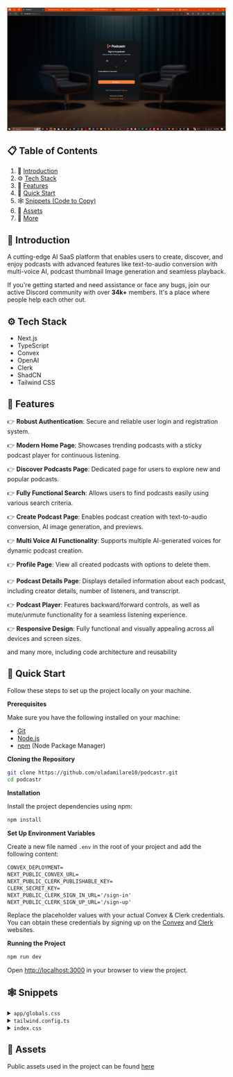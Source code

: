 ![alt text](image-1.png)

## 📋 <a name="table">Table of Contents</a>

1. 🤖 [Introduction](#introduction)
2. ⚙️ [Tech Stack](#tech-stack)
3. 🔋 [Features](#features)
4. 🤸 [Quick Start](#quick-start)
5. 🕸️ [Snippets (Code to Copy)](#snippets)
6. 🔗 [Assets](#links)
7. 🚀 [More](#more)


## <a name="introduction">🤖 Introduction</a>

A cutting-edge AI SaaS platform that enables users to create, discover, and enjoy podcasts with advanced features like text-to-audio conversion with multi-voice AI, podcast thumbnail Image generation and seamless playback. 

If you're getting started and need assistance or face any bugs, join our active Discord community with over **34k+** members. It's a place where people help each other out.


## <a name="tech-stack">⚙️ Tech Stack</a>

- Next.js
- TypeScript
- Convex
- OpenAI
- Clerk
- ShadCN
- Tailwind CSS

## <a name="features">🔋 Features</a>

👉 **Robust Authentication**: Secure and reliable user login and registration system.

👉 **Modern Home Page**: Showcases trending podcasts with a sticky podcast player for continuous listening.

👉 **Discover Podcasts Page**: Dedicated page for users to explore new and popular podcasts.

👉 **Fully Functional Search**: Allows users to find podcasts easily using various search criteria.

👉 **Create Podcast Page**: Enables podcast creation with text-to-audio conversion, AI image generation, and previews.

👉 **Multi Voice AI Functionality**: Supports multiple AI-generated voices for dynamic podcast creation.

👉 **Profile Page**: View all created podcasts with options to delete them.

👉 **Podcast Details Page**: Displays detailed information about each podcast, including creator details, number of listeners, and transcript.

👉 **Podcast Player**: Features backward/forward controls, as well as mute/unmute functionality for a seamless listening experience.

👉 **Responsive Design**: Fully functional and visually appealing across all devices and screen sizes.

and many more, including code architecture and reusability 

## <a name="quick-start">🤸 Quick Start</a>

Follow these steps to set up the project locally on your machine.

**Prerequisites**

Make sure you have the following installed on your machine:

- [Git](https://git-scm.com/)
- [Node.js](https://nodejs.org/en)
- [npm](https://www.npmjs.com/) (Node Package Manager)

**Cloning the Repository**

```bash
git clone https://github.com/oladamilare10/podcastr.git
cd podcastr
```

**Installation**

Install the project dependencies using npm:

```bash
npm install
```

**Set Up Environment Variables**

Create a new file named `.env` in the root of your project and add the following content:

```env
CONVEX_DEPLOYMENT=
NEXT_PUBLIC_CONVEX_URL=
NEXT_PUBLIC_CLERK_PUBLISHABLE_KEY=
CLERK_SECRET_KEY=
NEXT_PUBLIC_CLERK_SIGN_IN_URL='/sign-in'
NEXT_PUBLIC_CLERK_SIGN_UP_URL='/sign-up'
```

Replace the placeholder values with your actual Convex & Clerk credentials. You can obtain these credentials by signing up on the [Convex](https://www.convex.dev/) and [Clerk](https://clerk.com/) websites.

**Running the Project**

```bash
npm run dev
```

Open [http://localhost:3000](http://localhost:3000) in your browser to view the project.

## <a name="snippets">🕸️ Snippets</a>

<details>
<summary><code>app/globals.css</code></summary>

```css
@tailwind base;
@tailwind components;
@tailwind utilities;

* {
  margin: 0;
  padding: 0;
  box-sizing: border-box;
}

html {
  background-color: #101114;
}

@layer utilities {
  .input-class {
    @apply text-16 placeholder:text-16 bg-black-1 rounded-[6px] placeholder:text-gray-1 border-none text-gray-1;
  }
  .podcast_grid {
    @apply grid grid-cols-1 gap-5 sm:grid-cols-2 lg:grid-cols-3 2xl:grid-cols-4;
  }
  .right_sidebar {
    @apply sticky right-0 top-0 flex w-[310px] flex-col overflow-y-hidden border-none bg-black-1 px-[30px] pt-8 max-xl:hidden;
  }
  .left_sidebar {
    @apply sticky left-0 top-0 flex w-fit flex-col  justify-between  border-none  bg-black-1 pt-8 text-white-1 max-md:hidden lg:w-[270px] lg:pl-8;
  }
  .generate_thumbnail {
    @apply mt-[30px] flex w-full max-w-[520px] flex-col justify-between gap-2 rounded-lg border border-black-6 bg-black-1 px-2.5 py-2 md:flex-row md:gap-0;
  }
  .image_div {
    @apply flex-center mt-5 h-[142px] w-full cursor-pointer flex-col gap-3 rounded-xl border-[3.2px] border-dashed border-black-6 bg-black-1;
  }
  .carousel_box {
    @apply relative flex h-fit aspect-square w-full flex-none cursor-pointer flex-col justify-end rounded-xl border-none;
  }
  .button_bold-16 {
    @apply text-[16px] font-bold text-white-1 transition-all duration-500;
  }
  .flex-center {
    @apply flex items-center justify-center;
  }
  .text-12 {
    @apply text-[12px] leading-normal;
  }
  .text-14 {
    @apply text-[14px] leading-normal;
  }
  .text-16 {
    @apply text-[16px] leading-normal;
  }
  .text-18 {
    @apply text-[18px] leading-normal;
  }
  .text-20 {
    @apply text-[20px] leading-normal;
  }
  .text-24 {
    @apply text-[24px] leading-normal;
  }
  .text-32 {
    @apply text-[32px] leading-normal;
  }
}

/* ===== custom classes ===== */

.custom-scrollbar::-webkit-scrollbar {
  width: 3px;
  height: 3px;
  border-radius: 2px;
}

.custom-scrollbar::-webkit-scrollbar-track {
  background: #15171c;
}

.custom-scrollbar::-webkit-scrollbar-thumb {
  background: #222429;
  border-radius: 50px;
}

.custom-scrollbar::-webkit-scrollbar-thumb:hover {
  background: #555;
}
/* Hide scrollbar for Chrome, Safari and Opera */
.no-scrollbar::-webkit-scrollbar {
  display: none;
}

/* Hide scrollbar for IE, Edge and Firefox */
.no-scrollbar {
  -ms-overflow-style: none; /* IE and Edge */
  scrollbar-width: none; /* Firefox */
}
.glassmorphism {
  background: rgba(255, 255, 255, 0.25);
  backdrop-filter: blur(4px);
  -webkit-backdrop-filter: blur(4px);
}
.glassmorphism-auth {
  background: rgba(6, 3, 3, 0.711);
  backdrop-filter: blur(4px);
  -webkit-backdrop-filter: blur(4px);
}
.glassmorphism-black {
  background: rgba(18, 18, 18, 0.64);
  backdrop-filter: blur(37px);
  -webkit-backdrop-filter: blur(37px);
}

/* ======= clerk overrides ======== */
.cl-socialButtonsIconButton {
  border: 2px solid #222429;
}
.cl-button {
  color: white;
}
.cl-socialButtonsProviderIcon__github {
  filter: invert(1);
}
.cl-internal-b3fm6y {
  background: #f97535;
}
.cl-formButtonPrimary {
  background: #f97535;
}
.cl-footerActionLink {
  color: #f97535;
}
.cl-headerSubtitle {
  color: #c5d0e6;
}
.cl-logoImage {
  width: 10rem;
  height: 3rem;
}
.cl-internal-4a7e9l {
  color: white;
}

.cl-userButtonPopoverActionButtonIcon {
  color: white;
}
.cl-internal-wkkub3 {
  color: #f97535;
}
```

</details>

<details>
<summary><code>tailwind.config.ts</code></summary>

```typescript
import type { Config } from "tailwindcss";

const config = {
  darkMode: ["class"],
  content: [
    "./pages/**/*.{ts,tsx}",
    "./components/**/*.{ts,tsx}",
    "./app/**/*.{ts,tsx}",
    "./src/**/*.{ts,tsx}",
  ],
  prefix: "",
  theme: {
    container: {
      center: true,
      padding: "2rem",
      screens: {
        "2xl": "1400px",
      },
    },
    extend: {
      colors: {
        white: {
          1: "#FFFFFF",
          2: "rgba(255, 255, 255, 0.72)",
          3: "rgba(255, 255, 255, 0.4)",
          4: "rgba(255, 255, 255, 0.64)",
          5: "rgba(255, 255, 255, 0.80)",
        },
        black: {
          1: "#15171C",
          2: "#222429",
          3: "#101114",
          4: "#252525",
          5: "#2E3036",
          6: "#24272C",
        },
        orange: {
          1: "#F97535",
        },
        gray: {
          1: "#71788B",
        },
      },
      backgroundImage: {
        "nav-focus":
          "linear-gradient(270deg, rgba(255, 255, 255, 0.06) 0%, rgba(255, 255, 255, 0.00) 100%)",
      },
      keyframes: {
        "accordion-down": {
          from: { height: "0" },
          to: { height: "var(--radix-accordion-content-height)" },
        },
        "accordion-up": {
          from: { height: "var(--radix-accordion-content-height)" },
          to: { height: "0" },
        },
      },
      animation: {
        "accordion-down": "accordion-down 0.2s ease-out",
        "accordion-up": "accordion-up 0.2s ease-out",
      },
    },
  },
  plugins: [require("tailwindcss-animate")],
} satisfies Config;

export default config;
```

</details>

<details>
<summary><code>index.css</code></summary>

</details>

## <a name="links">🔗 Assets</a>

Public assets used in the project can be found [here](https://drive.google.com/file/d/18tLuq1QY1Wxr4sqnMony2LCLDcyYCWdG/view?usp=sharing)


#
